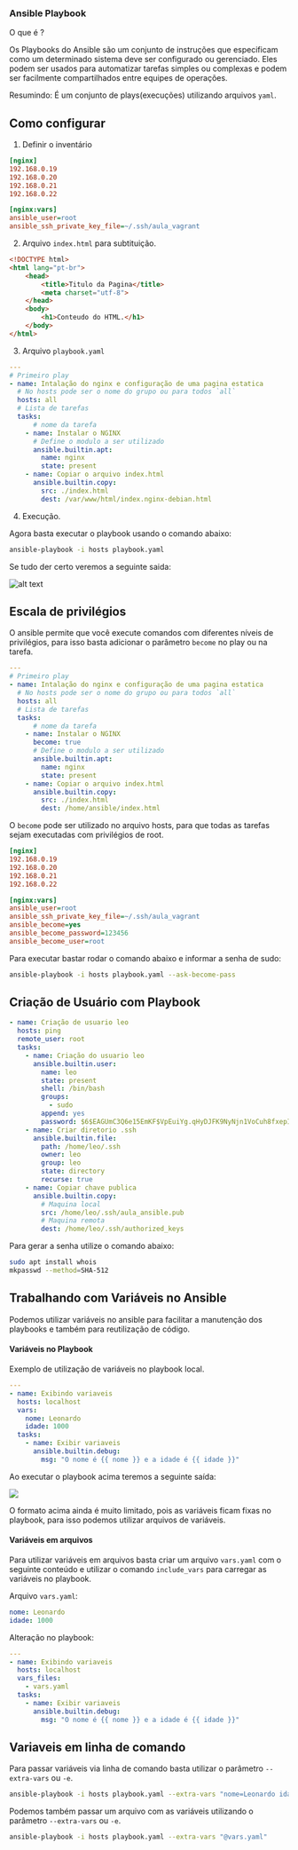 ### **Ansible Playbook**

O que é ?

Os Playbooks do Ansible são um conjunto de instruções que especificam como um determinado sistema deve ser configurado ou gerenciado. Eles podem ser usados para automatizar tarefas simples ou complexas e podem ser facilmente compartilhados entre equipes de operações.

Resumindo:
É um conjunto de plays(execuções) utilizando arquivos `yaml`.

## Como configurar

1. Definir o inventário

```ini
[nginx]
192.168.0.19
192.168.0.20
192.168.0.21
192.168.0.22

[nginx:vars]
ansible_user=root
ansible_ssh_private_key_file=~/.ssh/aula_vagrant
```

2. Arquivo `index.html` para subtituição.
```html
<!DOCTYPE html>
<html lang="pt-br">
    <head>
        <title>Titulo da Pagina</title>
        <meta charset="utf-8">
    </head>
    <body>
        <h1>Conteudo do HTML.</h1>
    </body>
</html>
```

3. Arquivo `playbook.yaml`
```yaml
---
# Primeiro play
- name: Intalação do nginx e configuração de uma pagina estatica
  # No hosts pode ser o nome do grupo ou para todos `all`
  hosts: all
  # Lista de tarefas
  tasks:
      # nome da tarefa
    - name: Instalar o NGINX
      # Define o modulo a ser utilizado
      ansible.builtin.apt:
        name: nginx
        state: present
    - name: Copiar o arquivo index.html
      ansible.builtin.copy:
        src: ./index.html
        dest: /var/www/html/index.nginx-debian.html
```

4. Execução.

Agora basta executar o playbook usando o comando abaixo:

```bash
ansible-playbook -i hosts playbook.yaml
```

Se tudo der certo veremos a seguinte saida:

![alt text](../imagens/primeiro-playbook.png)
      

## Escala de privilégios

O ansible permite que você execute comandos com diferentes níveis de privilégios, para isso basta adicionar o parâmetro `become` no play ou na tarefa.

```yaml
---
# Primeiro play
- name: Intalação do nginx e configuração de uma pagina estatica
  # No hosts pode ser o nome do grupo ou para todos `all`
  hosts: all
  # Lista de tarefas
  tasks:
      # nome da tarefa
    - name: Instalar o NGINX
      become: true
      # Define o modulo a ser utilizado
      ansible.builtin.apt:
        name: nginx
        state: present
    - name: Copiar o arquivo index.html
      ansible.builtin.copy:
        src: ./index.html
        dest: /home/ansible/index.html
```

O `become` pode ser utilizado no arquivo hosts, para que todas as tarefas sejam executadas com privilégios de root.

```ini
[nginx]
192.168.0.19
192.168.0.20
192.168.0.21
192.168.0.22

[nginx:vars]
ansible_user=root
ansible_ssh_private_key_file=~/.ssh/aula_vagrant
ansible_become=yes
ansible_become_password=123456
ansible_become_user=root
```

Para executar bastar rodar o comando abaixo e informar a senha de sudo:
```bash
ansible-playbook -i hosts playbook.yaml --ask-become-pass
```

## Criação de Usuário com Playbook

```yaml
- name: Criação de usuario leo
  hosts: ping
  remote_user: root
  tasks:
    - name: Criação do usuario leo
      ansible.builtin.user:
        name: leo
        state: present
        shell: /bin/bash
        groups:
          - sudo
        append: yes
        password: $6$EAGUmC3Q6e15EmKF$VpEuiYg.qHyDJFK9NyNjn1VoCuh8fxepIYA.Uuzhp4huQfwc1Y3Q42Q.5V1cvavW8NKvahraSZNNL/Ys9Np8D1
    - name: Criar diretorio .ssh
      ansible.builtin.file:
        path: /home/leo/.ssh
        owner: leo
        group: leo
        state: directory
        recurse: true
    - name: Copiar chave publica
      ansible.builtin.copy:
        # Maquina local
        src: /home/leo/.ssh/aula_ansible.pub
        # Maquina remota
        dest: /home/leo/.ssh/authorized_keys
```

Para gerar a senha utilize o comando abaixo:
```bash
sudo apt install whois
mkpasswd --method=SHA-512
```

## Trabalhando com Variáveis no Ansible

Podemos utilizar variáveis no ansible para facilitar a manutenção dos playbooks e também para reutilização de código.

#### Variáveis no Playbook

Exemplo de utilização de variáveis no playbook local.

```yaml
---
- name: Exibindo variaveis
  hosts: localhost
  vars:
    nome: Leonardo
    idade: 1000
  tasks:
    - name: Exibir variaveis
      ansible.builtin.debug:
        msg: "O nome é {{ nome }} e a idade é {{ idade }}"
```
Ao executar o playbook acima teremos a seguinte saída:

![](../imagens/variaveis_playbook.png)

O formato acima ainda é muito limitado, pois as variáveis ficam fixas no playbook, para isso podemos utilizar arquivos de variáveis.

#### Variáveis em arquivos

Para utilizar variáveis em arquivos basta criar um arquivo `vars.yaml` com o seguinte conteúdo e utilizar o comando `include_vars` para carregar as variáveis no playbook.

Arquivo `vars.yaml`:

```yaml
nome: Leonardo
idade: 1000
```

Alteração no playbook:

```yaml
---
- name: Exibindo variaveis
  hosts: localhost
  vars_files:
    - vars.yaml
  tasks:
    - name: Exibir variaveis
      ansible.builtin.debug:
        msg: "O nome é {{ nome }} e a idade é {{ idade }}"
```

## Variaveis em linha de comando

Para passar variáveis via linha de comando basta utilizar o parâmetro `--extra-vars` ou `-e`.

```bash
ansible-playbook -i hosts playbook.yaml --extra-vars "nome=Leonardo idade=1000"
```

Podemos também passar um arquivo com as variáveis utilizando o parâmetro `--extra-vars` ou `-e`.

```bash
ansible-playbook -i hosts playbook.yaml --extra-vars "@vars.yaml"
```

